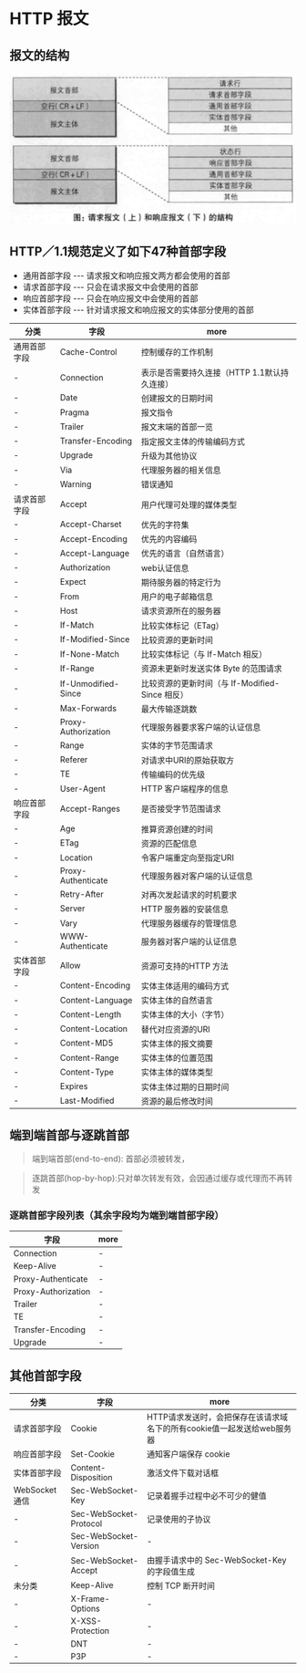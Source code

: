 # HTTP 报文

## 报文的结构

![报文的结构](../../imgs/报文的结构.png)

## HTTP／1.1规范定义了如下47种首部字段

- 通用首部字段 --- 请求报文和响应报文两方都会使用的首部
- 请求首部字段 --- 只会在请求报文中会使用的首部
- 响应首部字段 --- 只会在响应报文中会使用的首部
- 实体首部字段 --- 针对请求报文和响应报文的实体部分使用的首部

分类     | 字段                  | more
------ | ------------------- | ---------------------------------
通用首部字段 | Cache-Control       | 控制缓存的工作机制
-      | Connection          | 表示是否需要持久连接（HTTP 1.1默认持久连接）
-      | Date                | 创建报文的日期时间
-      | Pragma              | 报文指令
-      | Trailer             | 报文末端的首部一览
-      | Transfer-Encoding   | 指定报文主体的传输编码方式
-      | Upgrade             | 升级为其他协议
-      | Via                 | 代理服务器的相关信息
-      | Warning             | 错误通知
请求首部字段 | Accept              | 用户代理可处理的媒体类型
-      | Accept-Charset      | 优先的字符集
-      | Accept-Encoding     | 优先的内容编码
-      | Accept-Language     | 优先的语言（自然语言）
-      | Authorization       | web认证信息
-      | Expect              | 期待服务器的特定行为
-      | From                | 用户的电子邮箱信息
-      | Host                | 请求资源所在的服务器
-      | If-Match            | 比较实体标记（ETag）
-      | If-Modified-Since   | 比较资源的更新时间
-      | If-None-Match       | 比较实体标记（与 If-Match 相反）
-      | If-Range            | 资源未更新时发送实体 Byte 的范围请求
-      | If-Unmodified-Since | 比较资源的更新时间（与 If-Modified-Since 相反）
-      | Max-Forwards        | 最大传输逐跳数
-      | Proxy-Authorization | 代理服务器要求客户端的认证信息
-      | Range               | 实体的字节范围请求
-      | Referer             | 对请求中URI的原始获取方
-      | TE                  | 传输编码的优先级
-      | User-Agent          | HTTP 客户端程序的信息
响应首部字段 | Accept-Ranges       | 是否接受字节范围请求
-      | Age                 | 推算资源创建的时间
-      | ETag                | 资源的匹配信息
-      | Location            | 令客户端重定向至指定URI
-      | Proxy-Authenticate  | 代理服务器对客户端的认证信息
-      | Retry-After         | 对再次发起请求的时机要求
-      | Server              | HTTP 服务器的安装信息
-      | Vary                | 代理服务器缓存的管理信息
-      | WWW-Authenticate    | 服务器对客户端的认证信息
实体首部字段 | Allow               | 资源可支持的HTTP 方法
-      | Content-Encoding    | 实体主体适用的编码方式
-      | Content-Language    | 实体主体的自然语言
-      | Content-Length      | 实体主体的大小（字节）
-      | Content-Location    | 替代对应资源的URI
-      | Content-MD5         | 实体主体的报文摘要
-      | Content-Range       | 实体主体的位置范围
-      | Content-Type        | 实体主体的媒体类型
-      | Expires             | 实体主体过期的日期时间
-      | Last-Modified       | 资源的最后修改时间

## 端到端首部与逐跳首部

> 端到端首部(end-to-end): 首部必须被转发，

> 逐跳首部(hop-by-hop):只对单次转发有效，会因通过缓存或代理而不再转发

### 逐跳首部字段列表（其余字段均为端到端首部字段）

字段                  | more
------------------- | ----
Connection          | -
Keep-Alive          | -
Proxy-Authenticate  | -
Proxy-Authorization | -
Trailer             | -
TE                  | -
Transfer-Encoding   | -
Upgrade             | -

## 其他首部字段

分类          | 字段                     | more
----------- | ---------------------- | ------------------------------------------
请求首部字段      | Cookie                 | HTTP请求发送时，会把保存在该请求域名下的所有cookie值一起发送给web服务器
响应首部字段      | Set-Cookie             | 通知客户端保存 cookie
实体首部字段      | Content-Disposition    | 激活文件下载对话框
WebSocket通信 | Sec-WebSocket-Key      | 记录着握手过程中必不可少的健值
-           | Sec-WebSocket-Protocol | 记录使用的子协议
-           | Sec-WebSocket-Version  | -
-           | Sec-WebSocket-Accept   | 由握手请求中的 Sec-WebSocket-Key 的字段值生成
未分类         | Keep-Alive             | 控制 TCP 断开时间
-           | X-Frame-Options        | -
-           | X-XSS-Protection       | -
-           | DNT                    | -
-           | P3P                    | -

